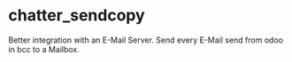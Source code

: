 chatter_sendcopy
================

Better integration with an E-Mail Server. Send every E-Mail send from odoo in bcc to a Mailbox.